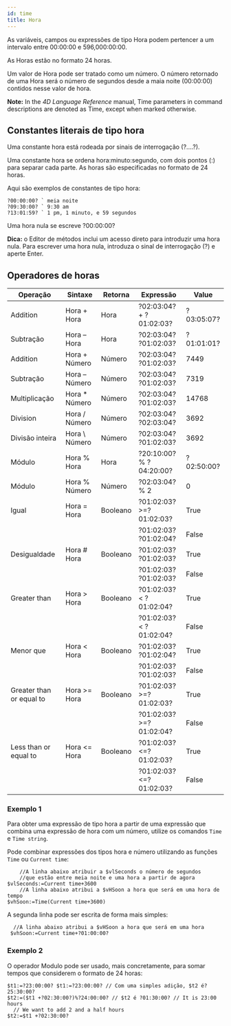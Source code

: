 ```yaml
---
id: time
title: Hora
---
```


As variáveis, campos ou expressões de tipo Hora podem pertencer a um intervalo entre 00:00:00 e 596,000:00:00.

As Horas estão no formato 24 horas.

Um valor de Hora pode ser tratado como um número. O número retornado de uma Hora será o número de segundos desde a maia noite (00:00:00) contidos nesse valor de hora.

**Note:** In the *4D Language Reference* manual, Time parameters in command descriptions are denoted as Time, except when marked otherwise.

## Constantes literais de tipo hora

Uma constante hora está rodeada por sinais de interrogação (?....?).

Uma constante hora se ordena hora:minuto:segundo, com dois pontos (:) para separar cada parte. As horas são especificadas no formato de 24 horas.

Aqui são exemplos de constantes de tipo hora:

```4d
?00:00:00? ` meia noite
?09:30:00? ` 9:30 am
?13:01:59? ` 1 pm, 1 minuto, e 59 segundos
```

Uma hora nula se escreve ?00:00:00?

**Dica:** o Editor de métodos inclui um acesso direto para introduzir uma hora nula. Para escrever uma hora nula, introduza o sinal de interrogação (?) e aperte Enter.

## Operadores de horas

| Operação                 | Sintaxe        | Retorna  | Expressão               | Value      |
| ------------------------ | -------------- | -------- | ----------------------- | ---------- |
| Addition                 | Hora + Hora    | Hora     | ?02:03:04? + ?01:02:03? | ?03:05:07? |
| Subtração                | Hora – Hora    | Hora     | ?02:03:04? ?01:02:03?   | ?01:01:01? |
| Addition                 | Hora + Número  | Número   | ?02:03:04? ?01:02:03?   | 7449       |
| Subtração                | Hora – Número  | Número   | ?02:03:04? ?01:02:03?   | 7319       |
| Multiplicação            | Hora * Número  | Número   | ?02:03:04? ?01:02:03?   | 14768      |
| Division                 | Hora / Número  | Número   | ?02:03:04? ?02:03:04?   | 3692       |
| Divisão inteira          | Hora \ Número | Número   | ?02:03:04? ?01:02:03?   | 3692       |
| Módulo                   | Hora % Hora    | Hora     | ?20:10:00? % ?04:20:00? | ?02:50:00? |
| Módulo                   | Hora % Número  | Número   | ?02:03:04? % 2          | 0          |
| Igual                    | Hora = Hora    | Booleano | ?01:02:03? >=?01:02:03? | True       |
|                          |                |          | ?01:02:03? ?01:02:04?   | False      |
| Desigualdade             | Hora # Hora    | Booleano | ?01:02:03? ?01:02:03?   | True       |
|                          |                |          | ?01:02:03? ?01:02:03?   | False      |
| Greater than             | Hora > Hora    | Booleano | ?01:02:03? < ?01:02:04? | True       |
|                          |                |          | ?01:02:03? < ?01:02:04? | False      |
| Menor que                | Hora < Hora    | Booleano | ?01:02:03? ?01:02:04?   | True       |
|                          |                |          | ?01:02:03? ?01:02:03?   | False      |
| Greater than or equal to | Hora >= Hora   | Booleano | ?01:02:03? >=?01:02:03? | True       |
|                          |                |          | ?01:02:03? >=?01:02:04? | False      |
| Less than or equal to    | Hora <= Hora   | Booleano | ?01:02:03? <=?01:02:03? | True       |
|                          |                |          | ?01:02:03? <=?01:02:03? | False      |

### Exemplo 1

Para obter uma expressão de tipo hora a partir de uma expressão que combina uma expressão de hora com um número, utilize os comandos `Time` e `Time string`.

Pode combinar expressões dos tipos hora e número utilizando as funções `Time` ou `Current time`:

```4d
    //A linha abaixo atribuir a $vlSeconds o número de segundos   
    //que estão entre meia noite e uma hora a partir de agora
$vlSeconds:=Current time+3600
    //A linha abaixo atribui a $vHSoon a hora que será em uma hora de tempo
$vhSoon:=Time(Current time+3600)
```

A segunda linha pode ser escrita de forma mais simples:

```4d
  //A linha abaixo atribui a $vHSoon a hora que será em uma hora
 $vhSoon:=Current time+?01:00:00?
```

### Exemplo 2

O operador Modulo pode ser usado, mais concretamente, para somar tempos que considerem o formato de 24 horas:

```4d
$t1:=?23:00:00? $t1:=?23:00:00? // Com uma simples adição, $t2 é?25:30:00?
$t2:=($t1 +?02:30:00?)%?24:00:00? // $t2 é ?01:30:00? // It is 23:00 hours
  // We want to add 2 and a half hours
$t2:=$t1 +?02:30:00?
```

